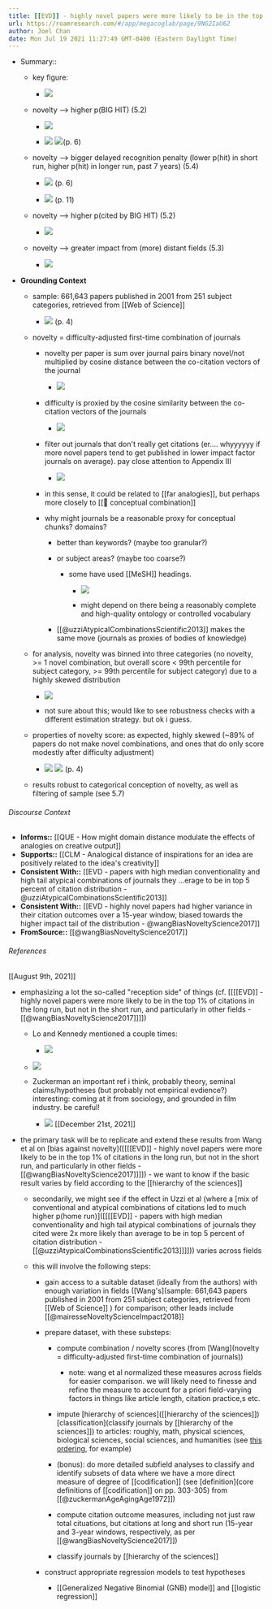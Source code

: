 ```yaml
---
title: [[EVD]] - highly novel papers were more likely to be in the top 1% of citations in the long run, but not in the short run, and particularly in other fields - [[@wangBiasNoveltyScience2017]]
url: https://roamresearch.com/#/app/megacoglab/page/9NG2IaU62
author: Joel Chan
date: Mon Jul 19 2021 11:27:49 GMT-0400 (Eastern Daylight Time)
---
```


- Summary::

    - key figure:

        - ![](https://firebasestorage.googleapis.com/v0/b/firescript-577a2.appspot.com/o/imgs%2Fapp%2Fmegacoglab%2FMD9uL1xKBl.png?alt=media&token=ff1de385-c3e5-49de-b11a-42c225f0e74d)

    - novelty --> higher p(BIG HIT)  (5.2)

        - ![](https://firebasestorage.googleapis.com/v0/b/firescript-577a2.appspot.com/o/imgs%2Fapp%2Fmegacoglab%2F6ganK-2hEw.png?alt=media&token=6a447273-1af8-4a46-8c17-c376e5270146)

        - ![](https://firebasestorage.googleapis.com/v0/b/firescript-577a2.appspot.com/o/imgs%2Fapp%2Fmegacoglab%2FrilTSueU7H.png?alt=media&token=05997334-255e-4017-8f6c-626b5d721113) ![](https://firebasestorage.googleapis.com/v0/b/firescript-577a2.appspot.com/o/imgs%2Fapp%2Fmegacoglab%2Fatvuh0YQt1.png?alt=media&token=4f1ca1b7-81be-495c-80f9-e4305f6bf8e4)(p. 6)

    - novelty --> bigger delayed recognition penalty (lower p(hit) in short run, higher p(hit) in longer run, past 7 years) (5.4)

        - ![](https://firebasestorage.googleapis.com/v0/b/firescript-577a2.appspot.com/o/imgs%2Fapp%2Fmegacoglab%2FENes506qrD.png?alt=media&token=ce78933b-86b9-4420-9bcf-f4e5eef56547) (p. 6)

        - ![](https://firebasestorage.googleapis.com/v0/b/firescript-577a2.appspot.com/o/imgs%2Fapp%2Fmegacoglab%2F0wQd8m9h4v.png?alt=media&token=a9c77f8a-d416-4868-bb6d-1a2b04a999c2) (p. 11)

    - novelty --> higher p(cited by BIG HIT) (5.2)

        - ![](https://firebasestorage.googleapis.com/v0/b/firescript-577a2.appspot.com/o/imgs%2Fapp%2Fmegacoglab%2FgTX3fsqB4F.png?alt=media&token=b63b706f-b668-4f9a-b8b9-22893d03c8a0)

    - novelty --> greater impact from (more) distant fields (5.3)

        - ![](https://firebasestorage.googleapis.com/v0/b/firescript-577a2.appspot.com/o/imgs%2Fapp%2Fmegacoglab%2FWiDUGn3J5I.png?alt=media&token=8cdb3a0f-9e44-4f88-8e6b-b9a610b0e1bf)
- **Grounding Context**

    - sample: 661,643 papers published in 2001 from 251 subject categories, retrieved from  [[Web of Science]]

        - ![](https://firebasestorage.googleapis.com/v0/b/firescript-577a2.appspot.com/o/imgs%2Fapp%2Fmegacoglab%2FVYIDxSOBLg.png?alt=media&token=7c165565-4a9e-466c-af5d-5f14a16d78a9) (p. 4)

    - novelty = difficulty-adjusted first-time combination of journals

        - novelty per paper is sum over journal pairs binary novel/not multiplied by cosine distance between the co-citation vectors of the journal

            - ![](https://firebasestorage.googleapis.com/v0/b/firescript-577a2.appspot.com/o/imgs%2Fapp%2Fmegacoglab%2FkcP0aTxEQZ.png?alt=media&token=74d3a02c-c7e8-4368-bdf9-41671c3dee31)

        - difficulty is proxied by the cosine similarity between the co-citation vectors of the journals

            - ![](https://firebasestorage.googleapis.com/v0/b/firescript-577a2.appspot.com/o/imgs%2Fapp%2Fmegacoglab%2FHHLCWvv1L4.png?alt=media&token=784a0747-d383-4b08-bd51-903e6693dac3)

        - filter out journals that don't really get citations (er.... whyyyyyy if more novel papers tend to get published in lower impact factor journals on average). pay close attention to Appendix III

            - ![](https://firebasestorage.googleapis.com/v0/b/firescript-577a2.appspot.com/o/imgs%2Fapp%2Fmegacoglab%2F0Gkaoda-lr.png?alt=media&token=e22d1308-f7c2-4e10-af0a-4cab485716f3)

        - in this sense, it could be related to [[far analogies]], but perhaps more closely to [[🧱 conceptual combination]]

        - why might journals be a reasonable proxy for conceptual chunks? domains?

            - better than keywords? (maybe too granular?)

            - or subject areas? (maybe too coarse?)

                - some have used [[MeSH]] headings.

                    - ![](https://firebasestorage.googleapis.com/v0/b/firescript-577a2.appspot.com/o/imgs%2Fapp%2Fmegacoglab%2Fu-fHUaHEJU.png?alt=media&token=1d010c7d-505f-4af5-aea7-087e8877b43e)

                    - might depend on there being a reasonably complete and high-quality ontology or controlled vocabulary

            - [[@uzziAtypicalCombinationsScientific2013]] makes the same move (journals as proxies of bodies of knowledge)

    - for analysis, novelty was binned into three categories (no novelty, >= 1 novel combination, but overall score < 99th percentile for subject category, >= 99th percentile for subject category) due to a highly skewed distribution

        - ![](https://firebasestorage.googleapis.com/v0/b/firescript-577a2.appspot.com/o/imgs%2Fapp%2Fmegacoglab%2Fyhp_0sx_40.png?alt=media&token=298a87ad-d5f2-4616-ae87-f5bc5ad942d3)

        - not sure about this; would like to see robustness checks with a different estimation strategy. but ok i guess.

    - properties of novelty score: as expected, highly skewed (~89% of papers do not make novel combinations, and ones that do only score modestly after difficulty adjustment)

        - ![](https://firebasestorage.googleapis.com/v0/b/firescript-577a2.appspot.com/o/imgs%2Fapp%2Fmegacoglab%2FrbtFk4kNEa.png?alt=media&token=a5a76e16-a2b8-475a-a74b-8610cbebfde5) ![](https://firebasestorage.googleapis.com/v0/b/firescript-577a2.appspot.com/o/imgs%2Fapp%2Fmegacoglab%2Fsc2n6w-OiT.png?alt=media&token=e56f301d-a632-4a5b-81e4-5e4e30adef60) (p. 4)

    - results robust to categorical conception of novelty, as well as filtering of sample (see 5.7)

###### Discourse Context

- **Informs::** [[QUE - How might domain distance modulate the effects of analogies on creative output]]
- **Supports::** [[CLM - Analogical distance of inspirations for an idea are positively related to the idea's creativity]]
- **Consistent With::** [[EVD - papers with high median conventionality and high tail atypical combinations of journals they ...erage to be in top 5 percent of citation distribution - @uzziAtypicalCombinationsScientific2013]]
- **Consistent With::** [[EVD - highly novel papers had higher variance in their citation outcomes over a 15-year window, biased towards the higher impact tail of the distribution - @wangBiasNoveltyScience2017]]
- **FromSource::** [[@wangBiasNoveltyScience2017]]

###### References

[[August 9th, 2021]]

- emphasizing a lot the so-called "reception side" of things (cf. [[[[EVD]] - highly novel papers were more likely to be in the top 1% of citations in the long run, but not in the short run, and particularly in other fields - [[@wangBiasNoveltyScience2017]]]])

    - Lo and Kennedy mentioned a couple times:

        - ![](https://firebasestorage.googleapis.com/v0/b/firescript-577a2.appspot.com/o/imgs%2Fapp%2Fmegacoglab%2FQTbvYLIHNM.png?alt=media&token=d36b60a5-ea5b-4fef-b234-f73a757c89de)

    - ![](https://firebasestorage.googleapis.com/v0/b/firescript-577a2.appspot.com/o/imgs%2Fapp%2Fmegacoglab%2FiFUJ2rIIc4.png?alt=media&token=5d099fce-44b6-46ac-8514-c9dccb48d6a6)

    - Zuckerman an important ref i think, probably theory, seminal claims/hypotheses (but probably not empirical evdience?) interesting: coming at it from sociology, and grounded in film industry. be careful!

        - ![](https://firebasestorage.googleapis.com/v0/b/firescript-577a2.appspot.com/o/imgs%2Fapp%2Fmegacoglab%2Fh-s0tKiYni.png?alt=media&token=ac087ac4-e6c5-4030-b299-03aad89e2ba9)
[[December 21st, 2021]]

- the primary task will be to replicate and extend these results from Wang et al on [bias against novelty]([[[[EVD]] - highly novel papers were more likely to be in the top 1% of citations in the long run, but not in the short run, and particularly in other fields - [[@wangBiasNoveltyScience2017]]]]) - we want to know if the basic result varies by field according to the [[hierarchy of the sciences]]

    - secondarily, we might see if the effect in Uzzi et al (where a [mix of conventional and atypical combinations of citations led to much higher p(home run)]([[[[EVD]] - papers with high median conventionality and high tail atypical combinations of journals they cited were 2x more likely than average to be in top 5 percent of citation distribution - [[@uzziAtypicalCombinationsScientific2013]]]])) varies across fields

    - this will involve the following steps:

        - gain access to a suitable dataset (ideally from the authors) with enough variation in fields ([Wang's](sample: 661,643 papers published in 2001 from 251 subject categories, retrieved from  [[Web of Science]] ) for comparison; other leads include [[@mairesseNoveltyScienceImpact2018]]

        - prepare dataset, with these substeps:

            - compute combination / novelty scores (from [Wang](novelty = difficulty-adjusted first-time combination of journals))

                - note: wang et al normalized these measures across fields for easier comparison. we will likely need to finesse and refine the measure to account for a priori field-varying factors in things like article length, citation practice,s etc.

            - impute [hierarchy of sciences]([[hierarchy of the sciences]]) [classification](classify journals by [[hierarchy of the sciences]]) to articles: roughly, math, physical sciences, biological sciences, social sciences, and humanities (see [this ordering](((CaQWGh1pG))), for example)

            - (bonus): do more detailed subfield analyses to classify and identify subsets of data where we have a more direct measure of degree of [[codification]] (see [definition](core definitions of [[codification]] on pp. 303-305) from [[@zuckermanAgeAgingAge1972]])

            - compute citation outcome measures, including not just raw total cituations, but citations at long and short run (15-year and 3-year windows, respectively, as per [[@wangBiasNoveltyScience2017]])

            - classify journals by [[hierarchy of the sciences]]

        - construct appropriate regression models to test hypotheses

            - [[Generalized Negative Binomial (GNB) model]] and [[logistic regression]]
